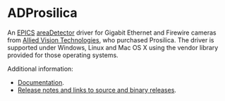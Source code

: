 ADProsilica
===========
An 
[EPICS](http://www.aps.anl.gov/epics/) 
[areaDetector](https://cars.uchicago.edu/software/epics/areaDetector.html) 
driver for Gigabit Ethernet and Firewire cameras from 
[Allied Vision Technologies](https://www.alliedvision.com),
who purchased Prosilica. 
The driver is supported under Windows, Linux and Mac OS X using the 
vendor library provided for those operating systems.

Additional information:
* [Documentation](https://cars.uchicago.edu/software/epics/prosilicaDoc.html).
* [Release notes and links to source and binary releases](RELEASE.md).
